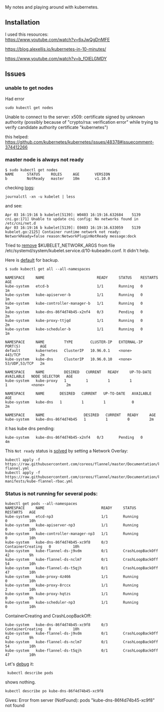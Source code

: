 My notes and playing around with kubernetes.

## Installation
I used this resources:\
https://www.youtube.com/watch?v=6xJwQgDnMFE

https://blog.alexellis.io/kubernetes-in-10-minutes/


https://www.youtube.com/watch?v=b_fOIELGMDY

## Issues
### unable to get nodes
Had error
```
sudo kubectl get nodes
```
Unable to connect to the server: x509: certificate signed by unknown authority (possibly because of "crypto/rsa: verification error" while trying to verify candidate authority certificate "kubernetes")


this helped: https://github.com/kubernetes/kubernetes/issues/48378#issuecomment-374412266

### master node is always not ready
```
$ sudo kubectl get nodes
NAME      STATUS     ROLES     AGE       VERSION
b         NotReady   master    10m       v1.10.0
```
checking [logs](https://stackoverflow.com/a/44652403/1024794):
```
journalctl -xn -u kubelet | less
```
and see:
```
Apr 03 16:19:16 b kubelet[5139]: W0403 16:19:16.632684    5139 cni.go:171] Unable to update cni config: No networks found in /etc/cni/net.d
Apr 03 16:19:16 b kubelet[5139]: E0403 16:19:16.633059    5139 kubelet.go:2125] Container runtime network not ready: NetworkReady=false reason:NetworkPluginNotReady message:dock
```

Tried to [remove](https://github.com/kubernetes/kubernetes/issues/43815#issuecomment-290235245)  $KUBELET_NETWORK_ARGS from file /etc/systemd/system/kubelet.service.d/10-kubeadm.conf.
It didn't help.

Here is [default](https://github.com/kubernetes/release/blob/master/debian/xenial/kubeadm/channel/stable/etc/systemd/system/kubelet.service.d/post-1.8/10-kubeadm.conf) for backup.
```
$ sudo kubectl get all --all-namespaces
```

```
NAMESPACE     NAME                        READY     STATUS    RESTARTS   AGE
kube-system   etcd-b                      1/1       Running   0          1m
kube-system   kube-apiserver-b            1/1       Running   0          1m
kube-system   kube-controller-manager-b   1/1       Running   0          1m
kube-system   kube-dns-86f4d74b45-x2nf4   0/3       Pending   0          2m
kube-system   kube-proxy-ttjqd            1/1       Running   0          2m
kube-system   kube-scheduler-b            1/1       Running   0          1m

NAMESPACE     NAME         TYPE        CLUSTER-IP   EXTERNAL-IP   PORT(S)         AGE
default       kubernetes   ClusterIP   10.96.0.1    <none>        443/TCP         2m
kube-system   kube-dns     ClusterIP   10.96.0.10   <none>        53/UDP,53/TCP   2m

NAMESPACE     NAME         DESIRED   CURRENT   READY     UP-TO-DATE   AVAILABLE   NODE SELECTOR   AGE
kube-system   kube-proxy   1         1         1         1            1           <none>          2m

NAMESPACE     NAME       DESIRED   CURRENT   UP-TO-DATE   AVAILABLE   AGE
kube-system   kube-dns   1         1         1            0           2m

NAMESPACE     NAME                  DESIRED   CURRENT   READY     AGE
kube-system   kube-dns-86f4d74b45   1         1         0         2m
```
it has kube dns pending:
```
kube-system   kube-dns-86f4d74b45-x2nf4   0/3       Pending   0          4m
```

This `Not ready` status is [solved](https://stackoverflow.com/a/44113181/1024794) by setting a Network Overlay:
```
kubectl apply -f https://raw.githubusercontent.com/coreos/flannel/master/Documentation/kube-flannel.yml 
kubectl apply -f https://raw.githubusercontent.com/coreos/flannel/master/Documentation/k8s-manifests/kube-flannel-rbac.yml
```

### Status is not running for several pods:
```
kubectl get pods --all-namespaces
NAMESPACE     NAME                          READY     STATUS              RESTARTS   AGE
kube-system   etcd-np3                      1/1       Running             0          10h
kube-system   kube-apiserver-np3            1/1       Running             0          10h
kube-system   kube-controller-manager-np3   1/1       Running             0          10h
kube-system   kube-dns-86f4d74b45-xc9f8     0/3       ContainerCreating   0          10h
kube-system   kube-flannel-ds-j9vdm         0/1       CrashLoopBackOff    42         9h
kube-system   kube-flannel-ds-nclm7         0/1       CrashLoopBackOff    54         10h
kube-system   kube-flannel-ds-t5qjh         0/1       CrashLoopBackOff    47         10h
kube-system   kube-proxy-4z466              1/1       Running             0          10h
kube-system   kube-proxy-8rccx              1/1       Running             2          10h
kube-system   kube-proxy-hqtzs              1/1       Running             0          9h
kube-system   kube-scheduler-np3            1/1       Running             0          10h
```
ContainerCreating and CrashLoopBackOff:

```
kube-system   kube-dns-86f4d74b45-xc9f8     0/3       ContainerCreating   0          10h
kube-system   kube-flannel-ds-j9vdm         0/1       CrashLoopBackOff    42         9h
kube-system   kube-flannel-ds-nclm7         0/1       CrashLoopBackOff    54         10h
kube-system   kube-flannel-ds-t5qjh         0/1       CrashLoopBackOff    47         10h
```
Let's [debug](https://serverfault.com/a/730746/157584) it:
```
 kubectl describe pods
 ```
 shows nothing.
```
kubectl describe po kube-dns-86f4d74b45-xc9f8
```
Gives:
	Error from server (NotFound): pods "kube-dns-86f4d74b45-xc9f8" not found